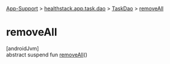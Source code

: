 
[App-Support](../../../index.html) > [healthstack.app.task.dao](../index.html) > [TaskDao](index.html) > [removeAll](remove-all.html)



# removeAll



[androidJvm]\
abstract suspend fun [removeAll](remove-all.html)()




